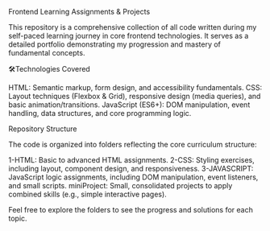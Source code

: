Frontend Learning Assignments & Projects

This repository is a comprehensive collection of all code written during my self-paced learning journey in core frontend technologies.
It serves as a detailed portfolio demonstrating my progression and mastery of fundamental concepts.

🛠️Technologies Covered

HTML: Semantic markup, form design, and accessibility fundamentals.
CSS: Layout techniques (Flexbox & Grid), responsive design (media queries), and basic animation/transitions.
JavaScript (ES6+): DOM manipulation, event handling, data structures, and core programming logic.

Repository Structure

The code is organized into folders reflecting the core curriculum structure:

1-HTML: Basic to advanced HTML assignments.
2-CSS: Styling exercises, including layout, component design, and responsiveness.
3-JAVASCRIPT: JavaScript logic assignments, including DOM manipulation, event listeners, and small scripts.
miniProject: Small, consolidated projects to apply combined skills (e.g., simple interactive pages).

Feel free to explore the folders to see the progress and solutions for each topic.
